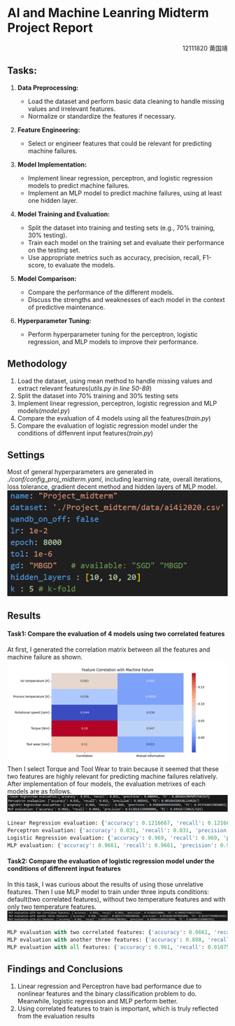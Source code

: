 # AI and Machine Leanring Midterm Project Report
<div align="right">12111820 黄国靖</div>

## Tasks:
1. **Data Preprocessing:**
   - Load the dataset and perform basic data cleaning to handle missing values and irrelevant features.
   - Normalize or standardize the features if necessary.

2. **Feature Engineering:**
   - Select or engineer features that could be relevant for predicting machine failures.

3. **Model Implementation:**
   - Implement linear regression, perceptron, and logistic regression models to predict machine failures.
   - Implement an MLP model to predict machine failures, using at least one hidden layer.

4. **Model Training and Evaluation:**
   - Split the dataset into training and testing sets (e.g., 70% training, 30% testing).
   - Train each model on the training set and evaluate their performance on the testing set.
   - Use appropriate metrics such as accuracy, precision, recall, F1-score, to evaluate the models.

5. **Model Comparison:**
   - Compare the performance of the different models.
   - Discuss the strengths and weaknesses of each model in the context of predictive maintenance.

6. **Hyperparameter Tuning:**
   - Perform hyperparameter tuning for the perceptron, logistic regression, and MLP models to improve their performance.

## Methodology
1. Load the dataset, using mean method to handle missing values and extract relevant features(*utils.py in line 50-89*)
2. Split the dataset into 70% training and 30% testing sets
3. Implement linear regression, perceptron, logistic regression and MLP models(*model.py*)
4. Compare the evaluation of 4 models using all the features(*train.py*)
5. Compare the evaluation of logistic regression model under the conditions of diffenrent input features(*train.py*)

## Settings
Most of general hyperparameters are generated in *./conf/config_proj_midterm.yaml*, including learning rate, overall iterations, loss tolerance, gradient decent method and hidden layers of MLP model.
![参数配置](./output/settings.png "参数配置") 

## Results                 
#### Task1: Compare the evaluation of 4 models using two correlated features
At first, I generated the correlation matrix between all the features and machine failure as shown.
![相关性矩阵](./output/correlation_matrix.png "相关性矩阵") 
Then I select Torque and Tool Wear to train because it seemed that these two features are highly relevant for predicting machine failures relatively.
After implementation of four models, the evaluation metrixes of each models are as follows.
![四模型对比](./output/results1.png "四模型对比") 
```python
Linear Regression evaluation: {'accuracy': 0.1216667, 'recall': 0.1216667, 'precision': 0.9462655307109987, 'f1': 0.17123934269734817}
Perceptron evaluation: {'accuracy': 0.031, 'recall': 0.031, 'precision': 0.000961, 'f1': 0.0018642095053346267}
Logistic Regression evaluation: {'accuracy': 0.969, 'recall': 0.969, 'precision': 0.938960999, 'f1': 0.9537440325038092} 
MLP evaluation: {'accuracy': 0.9661, 'recall': 0.9661, 'precision': 0.933818350001, 'f1': 0.9495677504357161}
```

#### Task2: Compare the evaluation of logistic regression model under the conditions of diffenrent input features
In this task, I was curious about the results of using those unrelative features. Then I use MLP model to train under three inputs conditions: default(two correlated features), without two temperature features and with only two temperature features.
![MLP对比](./output/results2.png "MLP对比") 
```python
MLP evaluation with two correlated features: {'accuracy': 0.9661, 'recall': 0.9661, 'precision': 0.933818350001, 'f1': 0.9495677504357161}
MLP evaluation with another three features: {'accuracy': 0.898, 'recall': 0.06557377049180328, 'precision': 0.015810276679841896, 'f1': 0.02547770700636942}
MLP evaluation with all features: {'accuracy': 0.961, 'recall': 0.010752688172043012, 'precision': 0.038461538461538464, 'f1': 0.01680672268907563}
```

## Findings and Conclusions
1. Linear regression and Perceptron have bad performance due to nonlinear features and the binary classification problem to do. Meanwhile, logistic regression and MLP perform better.
2. Using correlated features to train is important, which is truly reflected from the evaluation results
